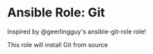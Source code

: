 # Ansible Role: Git

Inspired by @geerlingguy's ansible-git-role role!

This role will install Git from source